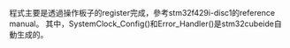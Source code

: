 程式主要是透過操作板子的register完成，參考stm32f429i-disc1的reference manual。
其中，SystemClock_Config()和Error_Handler()是stm32cubeide自動生成的。

